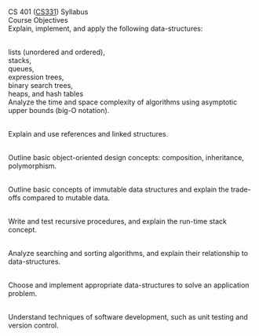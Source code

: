 <br>CS 401 ([CS331](https://moss.cs.iit.edu/cs331/)) Syllabus
<br>Course Objectives
<br>Explain, implement, and apply the following data-structures:

<br>lists (unordered and ordered),
<br>stacks,
<br>queues,
<br>expression trees,
<br>binary search trees,
<br>heaps, and hash tables
<br>Analyze the time and space complexity of algorithms using asymptotic upper bounds (big-O notation).

<br>Explain and use references and linked structures.

<br>Outline basic object-oriented design concepts: composition, inheritance, polymorphism.

<br>Outline basic concepts of immutable data structures and explain the trade-offs compared to mutable data.

<br>Write and test recursive procedures, and explain the run-time stack concept.

<br>Analyze searching and sorting algorithms, and explain their relationship to data-structures.

<br>Choose and implement appropriate data-structures to solve an application problem.

<br>Understand techniques of software development, such as unit testing and version control.
